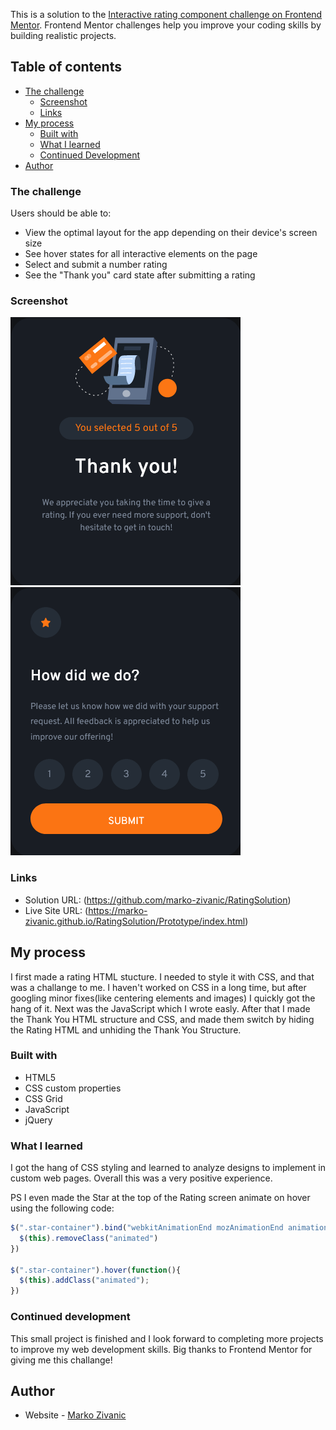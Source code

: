 
This is a solution to the [Interactive rating component challenge on Frontend Mentor](https://www.frontendmentor.io/challenges/interactive-rating-component-koxpeBUmI). Frontend Mentor challenges help you improve your coding skills by building realistic projects. 

## Table of contents

- [The challenge](#the-challenge)
  - [Screenshot](#screenshot)
  - [Links](#links)
- [My process](#my-process)
  - [Built with](#built-with)
  - [What I learned](#what-i-learned)
  - [Continued Development](#continued-development)
- [Author](#author)

### The challenge

Users should be able to:

- View the optimal layout for the app depending on their device's screen size
- See hover states for all interactive elements on the page
- Select and submit a number rating
- See the "Thank you" card state after submitting a rating

### Screenshot



![](Screenshot1.png)
![](Screenshot2.png)

### Links

- Solution URL: (https://github.com/marko-zivanic/RatingSolution)
- Live Site URL: (https://marko-zivanic.github.io/RatingSolution/Prototype/index.html)

## My process

I first made a rating HTML stucture. I needed to style it with CSS, and that was a challange to me. I haven't worked on CSS in a long time, but after googling minor fixes(like centering elements and images) I quickly got the hang of it. Next was the JavaScript which I wrote easly. After that I made the Thank You HTML structure and CSS, and made them switch by hiding the Rating HTML and unhiding the Thank You Structure.

### Built with

- HTML5
- CSS custom properties
- CSS Grid
- JavaScript
- jQuery

### What I learned

I got the hang of CSS styling and learned to analyze designs to implement in custom web pages. Overall this was a very positive experience.

PS I even made the Star at the top of the Rating screen animate on hover using the following code:

```js
$(".star-container").bind("webkitAnimationEnd mozAnimationEnd animationend", function(){
  $(this).removeClass("animated")  
})

$(".star-container").hover(function(){
  $(this).addClass("animated");        
})
```

### Continued development

This small project is finished and I look forward to completing more projects to improve my web development skills.
Big thanks to Frontend Mentor for giving me this challange!


## Author

- Website - [Marko Zivanic](https://marko-zivanic.github.io/website/)
